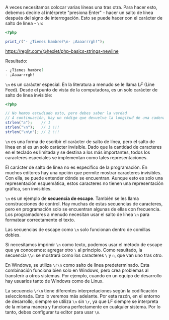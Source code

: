 A veces necesitamos colocar varias líneas una tras otra. Para hacer esto, debemos decirle al intérprete "presiona Enter" - hacer un salto de línea después del signo de interrogación. Esto se puede hacer con el carácter de salto de línea - `\n`:

```php
<?php

print_r("- ¿Tienes hambre?\n- ¡Aaaarrrgh!");
```

https://replit.com/@hexlet/php-basics-strings-newline

Resultado:

```php
- ¿Tienes hambre?
- ¡Aaaarrrgh!
```

`\n` es un carácter especial. En la literatura a menudo se le llama *LF* (Line Feed). Desde el punto de vista de la computadora, es un solo carácter de salto de línea invisible:

```php
<?php

// No hemos estudiado esto, pero debes saber la verdad
// A continuación, hay un código que devuelve la longitud de una cadena
strlen("a");    // 1
strlen("\n");   // 1 !!!
strlen("\n\n"); // 2 !!!
```

`\n` es una forma de escribir el carácter de salto de línea, pero el salto de línea en sí es un solo carácter invisible. Dado que la cantidad de caracteres en el teclado es limitada y se destina a los más importantes, todos los caracteres especiales se implementan como tales representaciones.

El carácter de salto de línea no es específico de la programación. En muchos editores hay una opción que permite mostrar caracteres invisibles. Con ella, se puede entender dónde se encuentran. Aunque esto es solo una representación esquemática, estos caracteres no tienen una representación gráfica, son invisibles.

`\n` es un ejemplo de **secuencia de escape**. También se les llama construcciones de control. Hay muchas de estas secuencias de caracteres, pero en programación solo se encuentran algunas de ellas con frecuencia. Los programadores a menudo necesitan usar el salto de línea `\n` para formatear correctamente el texto.

Las secuencias de escape como `\n` solo funcionan dentro de comillas dobles.

Si necesitamos imprimir `\n` como texto, podemos usar el método de escape que ya conocemos: agregar otro `\` al principio. Como resultado, la secuencia `\\n` se mostrará como los caracteres `\` y `n`, que van uno tras otro.

En Windows, se utiliza `\r\n` como salto de línea predeterminado. Esta combinación funciona bien solo en Windows, pero crea problemas al transferir a otros sistemas. Por ejemplo, cuando en un equipo de desarrollo hay usuarios tanto de Windows como de Linux.

La secuencia `\r\n` tiene diferentes interpretaciones según la codificación seleccionada. Esto lo veremos más adelante. Por esta razón, en el entorno de desarrollo, siempre se utiliza `\n` sin `\r`, ya que LF siempre se interpreta de la misma manera y funciona perfectamente en cualquier sistema. Por lo tanto, debes configurar tu editor para usar `\n`.
